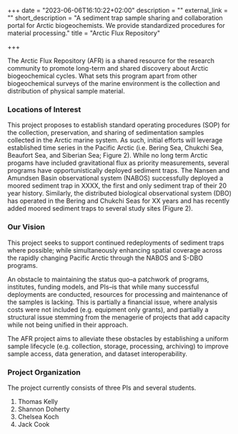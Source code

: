 +++
date = "2023-06-06T16:10:22+02:00"
description = ""
external_link = ""
short_description = "A sediment trap sample sharing and collaboration portal for Arctic biogeochemists. We provide standardized procedures for material processing."
title = "Arctic Flux Repository"

+++

The Arctic Flux Repository (AFR) is a shared resource for the research community to promote long-term and shared discovery about Arctic biogeochemical cycles. What sets this program apart from other biogeochemical surveys of the marine environment is the collection and distribution of physical sample material.

### Locations of Interest
This project proposes to establish standard operating procedures (SOP) for the collection, preservation, and sharing of sedimentation samples collected in the Arctic marine system. As such, initial efforts will leverage established time series in the Pacific Arctic (i.e. Bering Sea, Chukchi Sea, Beaufort Sea, and Siberian Sea; Figure 2). While no long term Arctic progams have included gravitational flux as priority measurements, several programs have opportunistically deployed sediment traps. The Nansen and Amundsen Basin observational system (NABOS) successfully deployed a moored sediment trap in XXXX, the first and only sediment trap of their 20 year history. Similarly, the distributed biological observational system (DBO) has operated in the Bering and Chukchi Seas for XX years and has recently added moored sediment traps to several study sites (Figure 2). 

### Our Vision
This project seeks to support continued redeployments of sediment traps where possible; while simultaneously enhancing spatial coverage across the rapidly changing Pacific Arctic through the NABOS and S-DBO programs. 

An obstacle to maintaining the status quo–a patchwork of programs, institutes, funding models, and PIs–is that while many successful deployments are conducted, resources for processing and maintenance of the samples is lacking. This is partially a financial issue, where analysis costs were not included (e.g. equipment only grants), and partially a structural issue stemming from the menagerie of projects that add capacity while not being unified in their approach.

The AFR project aims to alleviate these obstacles by establishing a uniform sample lifecycle (e.g. collection, storage, processing, archiving) to improve sample access, data generation, and dataset interoperability. 

### Project Organization
The project currently consists of three PIs and several students.

1. Thomas Kelly
2. Shannon Doherty
3. Chelsea Koch
4. Jack Cook